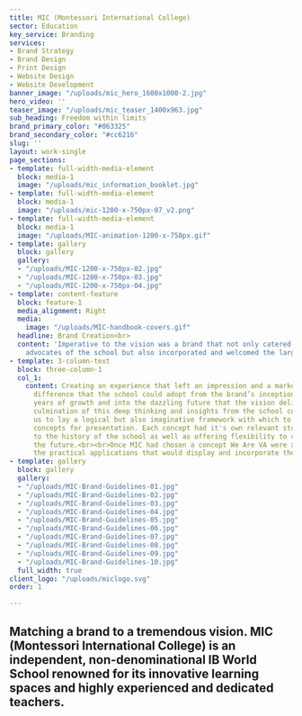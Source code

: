 ```yaml
---
title: MIC (Montessori International College)
sector: Education
key_service: Branding
services:
- Brand Strategy
- Brand Design
- Print Design
- Website Design
- Website Development
banner_image: "/uploads/mic_hero_1600x1000-2.jpg"
hero_video: ''
teaser_image: "/uploads/mic_teaser_1400x963.jpg"
sub_heading: Freedom within limits
brand_primary_color: "#063325"
brand_secondary_color: "#cc6216"
slug: ''
layout: work-single
page_sections:
- template: full-width-media-element
  block: media-1
  image: "/uploads/mic_information_booklet.jpg"
- template: full-width-media-element
  block: media-1
  image: "/uploads/mic-1200-x-750px-07_v2.png"
- template: full-width-media-element
  block: media-1
  image: "/uploads/MIC-animation-1200-x-750px.gif"
- template: gallery
  block: gallery
  gallery:
  - "/uploads/MIC-1200-x-750px-02.jpg"
  - "/uploads/MIC-1200-x-750px-03.jpg"
  - "/uploads/MIC-1200-x-750px-04.jpg"
- template: content-feature
  block: feature-1
  media_alignment: Right
  media:
    image: "/uploads/MIC-handbook-covers.gif"
  headline: Brand Creation<br>
  content: 'Imperative to the vision was a brand that not only catered to the existing
    advocates of the school but also incorporated and welcomed the larger community. '
- template: 3-column-text
  block: three-column-1
  col_1:
    content: Creating an experience that left an impression and a marked point of
      difference that the school could adopt from the brand’s inception, through the
      years of growth and into the dazzling future that the vision delivers.<br><br>The
      culmination of this deep thinking and insights from the school community, allowed
      us to lay a logical but also imaginative framework with which to create four
      concepts for presentation. Each concept had it's own relevant story and catered
      to the history of the school as well as offering flexibility to carry it into
      the future.<br><br>Once MIC had chosen a concept We Are VA were able to create
      the practical applications that would display and incorporate the new brand.
- template: gallery
  block: gallery
  gallery:
  - "/uploads/MIC-Brand-Guidelines-01.jpg"
  - "/uploads/MIC-Brand-Guidelines-02.jpg"
  - "/uploads/MIC-Brand-Guidelines-03.jpg"
  - "/uploads/MIC-Brand-Guidelines-04.jpg"
  - "/uploads/MIC-Brand-Guidelines-05.jpg"
  - "/uploads/MIC-Brand-Guidelines-06.jpg"
  - "/uploads/MIC-Brand-Guidelines-07.jpg"
  - "/uploads/MIC-Brand-Guidelines-08.jpg"
  - "/uploads/MIC-Brand-Guidelines-09.jpg"
  - "/uploads/MIC-Brand-Guidelines-10.jpg"
  full_width: true
client_logo: "/uploads/miclogo.svg"
order: 1

---
```


## Matching a brand to a tremendous vision. MIC (Montessori International College) is an independent, non-denominational IB World School renowned for its innovative learning spaces and highly experienced and dedicated teachers.
